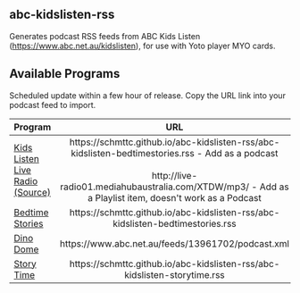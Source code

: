 ## abc-kidslisten-rss
Generates podcast RSS feeds from ABC Kids Listen (https://www.abc.net.au/kidslisten), for use with Yoto player MYO cards.

## Available Programs
Scheduled update within a few hour of release. Copy the URL link into your podcast feed to import.

<table>
  <thead>
    <tr>
      <th align="left">Program</th>
      <th align="center">URL</th>
    </tr>
  </thead>
  <tbody>
    <tr>
      <td><a href="https://www.abc.net.au/listenlive/kidslisten">Kids Listen Live Radio</a><br><a href="https://www.reddit.com/r/YotoPlayer/comments/1eq41e1/abc_kids_streaming_radio_urls_for_myo_cards/" align="center">(Source)</a></td>
      <td align="center">https://schmttc.github.io/abc-kidslisten-rss/abc-kidslisten-bedtimestories.rss - Add as a podcast <br><br>http://live-radio01.mediahubaustralia.com/XTDW/mp3/ - Add as a Playlist item, doesn't work as a Podcast</td>
    </tr>
    <tr>
      <td><a href="https://www.abc.net.au/kidslisten/programs/bedtime-stories">Bedtime Stories</a></td>
      <td align="center">https://schmttc.github.io/abc-kidslisten-rss/abc-kidslisten-bedtimestories.rss</td>
    </tr>
    <tr>
      <td><a href="https://www.abc.net.au/kidslisten/programs/dino-dome">Dino Dome</a></td>
      <td align="center">https://www.abc.net.au/feeds/13961702/podcast.xml</td>
    </tr>
    <tr>
      <td><a href="https://www.abc.net.au/kidslisten/programs/story-time">Story Time</a></td>
      <td align="center">https://schmttc.github.io/abc-kidslisten-rss/abc-kidslisten-storytime.rss</td>
    </tr>
  </tbody>
</table>

